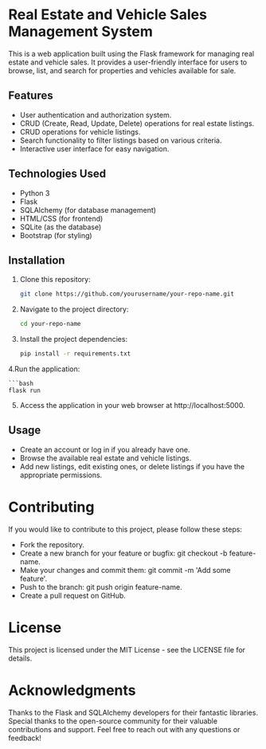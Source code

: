
# Real Estate and Vehicle Sales Management System

This is a web application built using the Flask framework for managing real estate and vehicle sales. It provides a user-friendly interface for users to browse, list, and search for properties and vehicles available for sale.

## Features

- User authentication and authorization system.
- CRUD (Create, Read, Update, Delete) operations for real estate listings.
- CRUD operations for vehicle listings.
- Search functionality to filter listings based on various criteria.
- Interactive user interface for easy navigation.

## Technologies Used

- Python 3
- Flask
- SQLAlchemy (for database management)
- HTML/CSS (for frontend)
- SQLite (as the database)
- Bootstrap (for styling)

## Installation

1. Clone this repository:

    ```bash
   git clone https://github.com/yourusername/your-repo-name.git

2. Navigate to the project directory:

    ```bash
    cd your-repo-name

3. Install the project dependencies:
   
    ```bash
    pip install -r requirements.txt

4.Run the application:

    ```bash
    flask run

5. Access the application in your web browser at http://localhost:5000.


## Usage

- Create an account or log in if you already have one.
- Browse the available real estate and vehicle listings.
- Add new listings, edit existing ones, or delete listings if you have the appropriate permissions.

# Contributing

If you would like to contribute to this project, please follow these steps:

- Fork the repository.
- Create a new branch for your feature or bugfix: git checkout -b feature-name.
- Make your changes and commit them: git commit -m 'Add some feature'.
- Push to the branch: git push origin feature-name.
- Create a pull request on GitHub.

# License
This project is licensed under the MIT License - see the LICENSE file for details.

# Acknowledgments
Thanks to the Flask and SQLAlchemy developers for their fantastic libraries.
Special thanks to the open-source community for their valuable contributions and support.
Feel free to reach out with any questions or feedback!